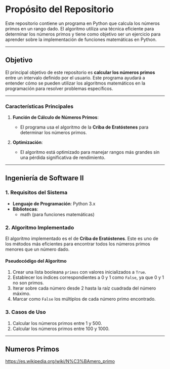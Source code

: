 # Propósito del Repositorio

Este repositorio contiene un programa en Python que calcula los números primos en un rango dado. El algoritmo utiliza una técnica eficiente para determinar los números primos y tiene como objetivo ser un ejercicio para aprender sobre la implementación de funciones matemáticas en Python.

---

## Objetivo

El principal objetivo de este repositorio es **calcular los números primos** entre un intervalo definido por el usuario. Este programa ayudará a entender cómo se pueden utilizar los algoritmos matemáticos en la programación para resolver problemas específicos.

---

### **Características Principales**

1. **Función de Cálculo de Números Primos**:
   - El programa usa el algoritmo de la **Criba de Eratóstenes** para determinar los números primos.

2. **Optimización**:
   - El algoritmo está optimizado para manejar rangos más grandes sin una pérdida significativa de rendimiento.

---

## Ingeniería de Software II

### **1. Requisitos del Sistema**

- **Lenguaje de Programación**: Python 3.x
- **Bibliotecas**:
  - math (para funciones matemáticas)
  
### **2. Algoritmo Implementado**

El algoritmo implementado es el de **Criba de Eratóstenes**. Este es uno de los métodos más eficientes para encontrar todos los números primos menores que un número dado.

#### **Pseudocódigo del Algoritmo**

1. Crear una lista booleana `primos` con valores inicializados a `True`.
2. Establecer los índices correspondientes a 0 y 1 como `False`, ya que 0 y 1 no son primos.
3. Iterar sobre cada número desde 2 hasta la raíz cuadrada del número máximo.
4. Marcar como `False` los múltiplos de cada número primo encontrado.

### **3. Casos de Uso**

1. Calcular los números primos entre 1 y 500.
2. Calcular los números primos entre 100 y 1000.

---
## Numeros Primos
https://es.wikipedia.org/wiki/N%C3%BAmero_primo

